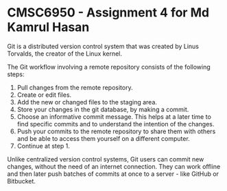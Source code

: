 # CMSC6950 - Assignment 4 for Md Kamrul Hasan


Git is a distributed version control system that was created by
Linus Torvalds, the creator of the Linux kernel.

The Git workflow involving a remote repository consists of the following 
steps:
1. Pull changes from the remote repository.
2. Create or edit files.
3. Add the new or changed files to the staging area.
4. Store your changes in the git database, by making a commit.
5. Choose an informative commit message. This helps at a later time to 
find
specific commits and to understand the intention of the changes.
6. Push your commits to the remote repository to share them with others
and be able to access them yourself on a different computer.
7. Continue at step 1.



Unlike centralized version control systems, Git users can commit new 
changes,
without the need of an internet connection. They can work offline and 
then later
push batches of commits at once to a server - like GitHub or Bitbucket.
